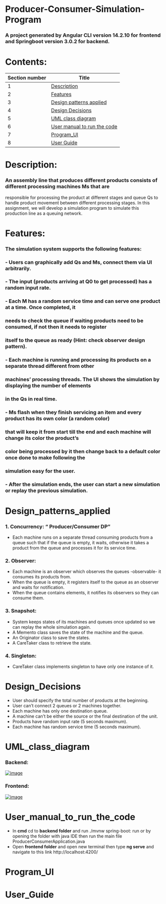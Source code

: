 # Producer-Consumer-Simulation-Program
### A project generated by Angular CLI version 14.2.10 for frontend and Springboot version 3.0.2 for backend.
# Contents: 
| Section number  | Title         |
| --------------- | ------------- |
|       1         | [Description](#Description)  |
|       2         | [Features](#Features)  |
|       3         | [Design patterns applied](#Design_patterns_applied)  |
|       4         | [Design Decisions](#Design_Decisions)  |
|       5         | [UML class diagram](#UML_class_diagram)  |
|       6         | [User manual to run the code](#User_manual_to_run_the_code)  |
|       7         | [Program_UI](#Program_UI)  |
|       8         | [User Guide](#User_Guide)  |

# Description:
### An assembly line that produces different products consists of different processing machines Ms that are
responsible for processing the product at different stages and queue Qs to handle product movement
between different processing stages. In this assignment, we will develop a simulation
program to simulate this production line as a queuing network.
# Features:
### The simulation system supports the following features:
### - Users can graphically add Qs and Ms, connect them via UI arbitrarily.
### - The input (products arriving at Q0 to get processed) has a random input rate.
### - Each M has a random service time and can serve one product at a time. Once completed, it
### needs to check the queue if waiting products need to be consumed, if not then it needs to register
### itself to the queue as ready (Hint: check observer design pattern).
### - Each machine is running and processing its products on a separate thread different from other
### machines’ processing threads. The UI shows the simulation by displaying the number of elements
### in the Qs in real time.
### - Ms flash when they finish servicing an item and every product has its own color (**a random color**)
### that will keep it from start till the end and each machine will change its color the product’s
### color being processed by it then change back to a default color once done to make following the
### simulation easy for the user.
### - After the simulation ends, the user can start a new simulation or replay the previous simulation.
# Design_patterns_applied
### 1. **Concurrency: “ Producer/Consumer DP”**
* Each machine runs on a separate thread consuming products from a queue such that if the queue is empty, it waits, otherwise it takes a product from the queue and processes it for its service time.
### 2. **Observer:**
* Each machine is an observer which observes the queues -observable- it consumes its products from.
* When the queue is empty, it registers itself to the queue as an observer and waits for notification.
* When the queue contains elements, it notifies its observers so they can consume them.
### 3. **Snapshot:**
* System keeps states of its machines and queues once updated so we can replay the whole simulation again.
* A Memento class saves the state of the machine and the queue.
* An Originator class to save the states.
* A CareTaker class to retrieve the state.
### 4. **Singleton:**
* CareTaker class implements singleton to have only one instance of it.
# Design_Decisions
- User should specify the total number of products at the beginning.
- User can’t connect 2 queues or 2 machines together.
- Each machine has only one destination queue.
- A machine can’t be either the source or the final destination of the unit.
- Products have random input rate (5 seconds maximum).
- Each machine has random service time (5 seconds maximum).
# UML_class_diagram
### Backend:
[![image](https://www.linkpicture.com/q/backPC.png)](https://www.linkpicture.com/view.php?img=LPic63f15cc67d7cb56495466)
### Frontend:
[![image](https://www.linkpicture.com/q/frontPC.png)](https://www.linkpicture.com/view.php?img=LPic63f15ceef3080109415909)
# User_manual_to_run_the_code
+ In **cmd** cd to **backend folder** and run ./mvnw spring-boot: run or by opening the folder with java IDE then run the main file ProducerConsumerApplication.java
+ Open **frontend folder** and open new terminal then type **ng serve** and navigate to this link http://localhost:4200/
# Program_UI
# User_Guide
